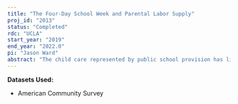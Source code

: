 ```yaml
---
title: "The Four-Day School Week and Parental Labor Supply"
proj_id: "2013"
status: "Completed"
rdc: "UCLA"
start_year: "2019"
end_year: "2022.0"
pi: "Jason Ward"
abstract: "The child care represented by public school provision has likely played an important role in fostering large increases in maternal employment over the last 50 years. But since compulsory five-day schooling significantly predates this increase, identifying the strength of this causal relationship has been difficult. To gain a better understanding, this project estimates the household employment effects of a permanent decrease in the weekly days of schooling provided throughout the year among districts adopting the “four-day school week.” This change breaks the tight traditional linkage between the school week and the work week and reduces annual days of schooling provided to children by as much as 8 weeks. The project will also generate both summary statistics of family characteristics and causal estimates of employment and earnings outcomes among parents of young children, an important component of the overall labor force, in response to a public policy change."
---
```


**Datasets Used:**

  - American Community Survey 

